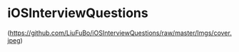 # iOSInterviewQuestions

(https://github.com/LiuFuBo/iOSInterviewQuestions/raw/master/Imgs/cover.jpeg)
